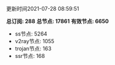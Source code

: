 更新时间2021-07-28 08:59:51

**总订阅: 288**
**总节点: 17861**
**有效节点: 6650**
- ss节点: 5264
- v2ray节点: 1055
- trojan节点: 163
- ssr节点: 168
